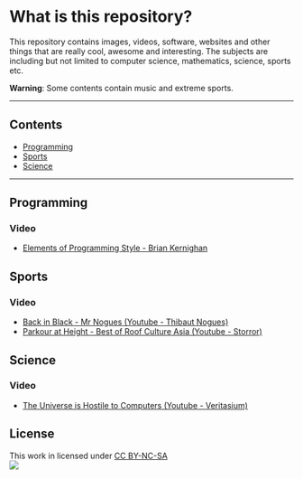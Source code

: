 
# What is this repository?

This repository contains images, videos, software, websites and other things 
that are really cool, awesome and interesting. The subjects are including but
not limited to computer science, mathematics, science, sports etc.

**Warning**: Some contents contain music and extreme sports.

***

## Contents 

- [Programming](#programming)
- [Sports](#sports)
- [Science](#science)
 
***

## Programming

### Video

- [Elements of Programming Style - Brian Kernighan](https://www.youtube.com/watch?v=8SUkrR7ZfTA)

## Sports

### Video

- [Back in Black - Mr Nogues (Youtube - Thibaut Nogues)](https://www.youtube.com/watch?v=tjGPcFmks70)
- [Parkour at Height - Best of Roof Culture Asia (Youtube - Storror)](https://www.youtube.com/watch?v=QHqAVaQqQWQ)

## Science

### Video

- [The Universe is Hostile to Computers (Youtube - Veritasium)](https://www.youtube.com/watch?v=AaZ_RSt0KP8)

## License

This work in licensed under [CC BY-NC-SA](https://creativecommons.org/licenses/by-nc-sa/4.0/)  
![](http://mirrors.creativecommons.org/presskit/buttons/88x31/png/by-nc-sa.png)
